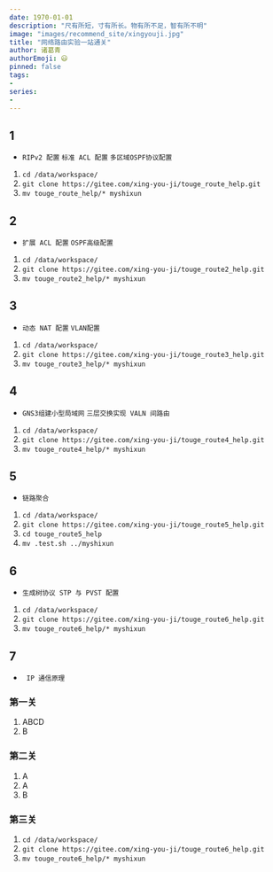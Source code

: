 ```yaml
---
date: 1970-01-01
description: "尺有所短，寸有所长。物有所不足，智有所不明"
image: "images/recommend_site/xingyouji.jpg"
title: "网络路由实验一站通关"
author: 诸葛青
authorEmoji: 😃
pinned: false
tags:
- 
series:
-
---
```


## 1
* `RIPv2 配置` `标准 ACL 配置` `多区域OSPF协议配置`

1. `cd /data/workspace/`
2. `git clone https://gitee.com/xing-you-ji/touge_route_help.git`
3. `mv touge_route_help/* myshixun`


## 2
* `扩展 ACL 配置` `OSPF高级配置`

1. `cd /data/workspace/`
2. `git clone https://gitee.com/xing-you-ji/touge_route2_help.git`
3. `mv touge_route2_help/* myshixun`

## 3
* `动态 NAT 配置` `VLAN配置`

1. `cd /data/workspace/`
2. `git clone https://gitee.com/xing-you-ji/touge_route3_help.git`
3. `mv touge_route3_help/* myshixun`

## 4
* `GNS3组建小型局域网`     `三层交换实现 VALN 间路由`
1. `cd /data/workspace/`
2. `git clone https://gitee.com/xing-you-ji/touge_route4_help.git`
3. `mv touge_route4_help/* myshixun`

## 5
* `链路聚合`

1. `cd /data/workspace/`
2. `git clone https://gitee.com/xing-you-ji/touge_route5_help.git`
3. `cd touge_route5_help`
4. `mv .test.sh ../myshixun`

## 6
* `生成树协议 STP 与 PVST 配置`

1. `cd /data/workspace/`
2. `git clone https://gitee.com/xing-you-ji/touge_route6_help.git`
3. `mv touge_route6_help/* myshixun`

## 7
* ` IP 通信原理`

### 第一关
1. ABCD
2. B

### 第二关
1. A
2. A
3. B

### 第三关
1. `cd /data/workspace/`
2. `git clone https://gitee.com/xing-you-ji/touge_route6_help.git`
3. `mv touge_route6_help/* myshixun`